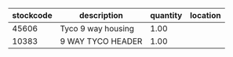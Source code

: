 |stockcode|description|quantity|location|
|---------|-----------|--------|--------|
|45606|Tyco 9 way housing|1.00||
|10383|9 WAY TYCO HEADER|1.00||

